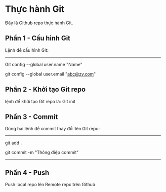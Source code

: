 # Thực hành Git
Đây là Github repo thực hành Git.
## Phần 1 - Cấu hình Git
Lệnh để cấu hình Git:

***

Git config --global user.name "Name"  

git config --global user.email "abc@zy.com"

## Phần 2 - Khởi tạo Git repo

lệnh để khởi tạo Git repo là: Git init

## Phần 3 - Commit

Dùng hai lệnh để commit thay đổi tên Git repo:
***

git add .  

git commit -m "Thông điệp commit"
***

## Phần 4 - Push

Push local repo lên Remote repo trên Github

